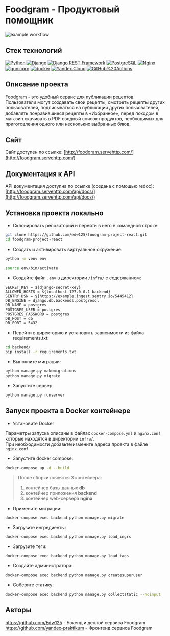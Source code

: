 # Foodgram - Продуктовый помощник
![example workflow](https://github.com/Edw125/foodgram-project-react/actions/workflows/foodgram_workflow.yml/badge.svg)  

## Стек технологий
[![Python](https://img.shields.io/badge/-Python-464646?style=flat-square&logo=Python)](https://www.python.org/)
[![Django](https://img.shields.io/badge/-Django-464646?style=flat-square&logo=Django)](https://www.djangoproject.com/)
[![Django REST Framework](https://img.shields.io/badge/-Django%20REST%20Framework-464646?style=flat-square&logo=Django%20REST%20Framework)](https://www.django-rest-framework.org/)
[![PostgreSQL](https://img.shields.io/badge/-PostgreSQL-464646?style=flat-square&logo=PostgreSQL)](https://www.postgresql.org/)
[![Nginx](https://img.shields.io/badge/-NGINX-464646?style=flat-square&logo=NGINX)](https://nginx.org/ru/)
[![gunicorn](https://img.shields.io/badge/-gunicorn-464646?style=flat-square&logo=gunicorn)](https://gunicorn.org/)
[![docker](https://img.shields.io/badge/-Docker-464646?style=flat-square&logo=docker)](https://www.docker.com/)
[![Yandex.Cloud](https://img.shields.io/badge/-Yandex.Cloud-464646?style=flat-square&logo=Yandex.Cloud)](https://cloud.yandex.ru/)
[![GitHub%20Actions](https://img.shields.io/badge/-GitHub%20Actions-464646?style=flat-square&logo=GitHub%20actions)](https://github.com/features/actions)

## Описание проекта
Foodgram - это удобный сервис для публикации рецептов. Пользователи могут создавать свои рецепты, 
смотреть рецепты других пользователей, подписываться на публикации других пользователей, добавлять 
понравившиеся рецепты в «Избранное», перед походом в магазин скачивать в PDF сводный список продуктов, 
необходимых для приготовления одного или нескольких выбранных блюд.

## Сайт
Сайт доступен по ссылке:
[http://foodgram.servehttp.com/](http://foodgram.servehttp.com/)

## Документация к API
API документация доступна по ссылке (создана с помощью redoc):
[http://foodgram.servehttp.com/api/docs/](http://foodgram.servehttp.com/api/docs/)

## Установка проекта локально
* Склонировать репозиторий и перейти в него в командной строке:
```bash
git clone https://github.com/edw125/foodgram-project-react.git
cd foodgram-project-react
```

* Cоздать и активировать виртуальное окружение:
```bash
python -m venv env
```
```bash
source env/bin/activate
```

* Cоздайте файл `.env` в директории `/infra/` с содержанием:
```
SECRET_KEY = ${django-secret-key}
ALLOWED_HOSTS = ${localhost 127.0.0.1 backend}
SENTRY_DSN = ${https://example.ingest.sentry.io/5445412}
DB_ENGINE = django.db.backends.postgresql
DB_NAME = postgres
POSTGRES_USER = postgres
POSTGRES_PASSWORD = postgres
DB_HOST = db
DB_PORT = 5432
```

* Перейти в директорию и установить зависимости из файла requirements.txt:
```bash
cd backend/
pip install -r requirements.txt
```

* Выполните миграции:
```bash
python manage.py makemigrations
python manage.py migrate
```

* Запустите сервер:
```bash
python manage.py runserver
```

## Запуск проекта в Docker контейнере
* Установите Docker

Параметры запуска описаны в файлах `docker-compose.yml` и `nginx.conf` которые находятся в директории `infra/`.  
При необходимости добавьте/измените адреса проекта в файле `nginx.conf`

* Запустите docker compose:
```bash
docker-compose up -d --build
```  

  > После сборки появятся 3 контейнера:
  > 1. контейнер базы данных **db**
  > 2. контейнер приложения **backend**
  > 3. контейнер web-сервера **nginx**

* Примените миграции:
```bash
docker-compose exec backend python manage.py migrate
```
* Загрузите ингредиенты:
```bash
docker-compose exec backend python manage.py load_ingrs
```
* Загрузите теги:
```bash
docker-compose exec backend python manage.py load_tags
```
* Создайте администратора:
```bash
docker-compose exec backend python manage.py createsuperuser
```
* Соберите статику:
```bash
docker-compose exec backend python manage.py collectstatic --noinput
```

## Авторы
https://github.com/Edw125 -   Бэкенд и деплой сервиса Foodgram
https://github.com/yandex-praktikum - Фронтенд сервиса Foodgram